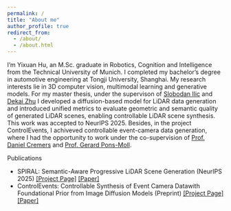 ```yaml
---
permalink: /
title: "About me"
author_profile: true
redirect_from: 
  - /about/
  - /about.html
---
```


I’m Yixuan Hu, an M.Sc. graduate in Robotics, Cognition and Intelligence from the Technical University of Munich. I completed my bachelor’s degree in automotive engineering at Tongji University, Shanghai. My research interests lie in 3D computer vision, multimodal learning and generative models. For my master thesis, under the supervison of [Slobodan Ilic](https://www.cs.cit.tum.de/en/camp/members/senior-affiliates/slobodan-ilic/) and [Dekai Zhu](https://dekai21.github.io/) I developed a diffusion-based model for LiDAR data generation and introduced unified metrics to evaluate geometric and semantic quality of generated LiDAR scenes, enabling controllable LiDAR scene synthesis. This work was accepted to NeurIPS 2025. Besides, in the project ControlEvents, I achiveved controllable event-camera data generation, where I had the opportunity to work under the co-supervision of [Prof. Daniel Cremers](https://cvg.cit.tum.de/members/cremers) and [Prof. Gerard Pons-Moll](https://virtualhumans.mpi-inf.mpg.de/people/pons-moll.html).


<!-- This is the front page of a website that is powered by the [Academic Pages template](https://github.com/academicpages/academicpages.github.io) and hosted on GitHub pages. [GitHub pages](https://pages.github.com) is a free service in which websites are built and hosted from code and data stored in a GitHub repository, automatically updating when a new commit is made to the repository. This template was forked from the [Minimal Mistakes Jekyll Theme](https://mmistakes.github.io/minimal-mistakes/) created by Michael Rose, and then extended to support the kinds of content that academics have: publications, talks, teaching, a portfolio, blog posts, and a dynamically-generated CV. Incidentally, these same features make it a great template for anyone that needs to show off a professional template!

 You can fork [this template](https://github.com/academicpages/academicpages.github.io) right now, modify the configuration and Markdown files, add your own PDFs and other content, and have your own site for free, with no ads! -->

Publications
- SPIRAL: Semantic-Aware Progressive LiDAR Scene Generation (NeurIPS 2025)  [[Project Page]](https://dekai21.github.io/SPIRAL/) 
[[Paper]](https://arxiv.org/abs/2505.22643)
- ControlEvents: Controllable Synthesis of Event Camera Datawith Foundational Prior from Image Diffusion Models (Preprint)  [[Project Page]](https://yuxuan-xue.com/controlevents)  [[Paper]](https://www.arxiv.org/abs/2509.22864)

